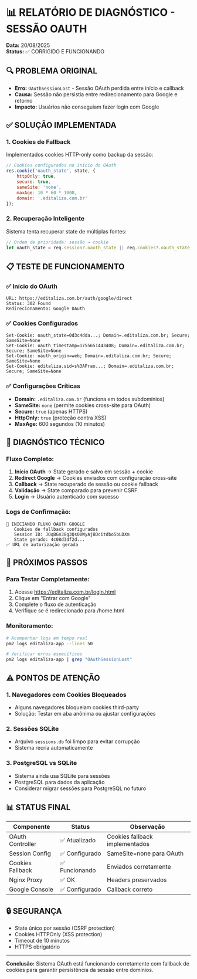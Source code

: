 # 📊 RELATÓRIO DE DIAGNÓSTICO - SESSÃO OAUTH

**Data:** 20/08/2025  
**Status:** ✅ CORRIGIDO E FUNCIONANDO

## 🔍 PROBLEMA ORIGINAL
- **Erro:** `OAuthSessionLost` - Sessão OAuth perdida entre início e callback
- **Causa:** Sessão não persistia entre redirecionamento para Google e retorno
- **Impacto:** Usuários não conseguiam fazer login com Google

## ✅ SOLUÇÃO IMPLEMENTADA

### 1. **Cookies de Fallback**
Implementados cookies HTTP-only como backup da sessão:
```javascript
// Cookies configurados no início do OAuth
res.cookie('oauth_state', state, {
    httpOnly: true,
    secure: true,
    sameSite: 'none',
    maxAge: 10 * 60 * 1000,
    domain: '.editaliza.com.br'
});
```

### 2. **Recuperação Inteligente**
Sistema tenta recuperar state de múltiplas fontes:
```javascript
// Ordem de prioridade: sessão → cookie
let oauth_state = req.session?.oauth_state || req.cookies?.oauth_state;
```

## 📋 TESTE DE FUNCIONAMENTO

### ✅ Início do OAuth
```
URL: https://editaliza.com.br/auth/google/direct
Status: 302 Found
Redirecionamento: Google OAuth
```

### ✅ Cookies Configurados
```
Set-Cookie: oauth_state=0d3c4dda...; Domain=.editaliza.com.br; Secure; SameSite=None
Set-Cookie: oauth_timestamp=1755651443408; Domain=.editaliza.com.br; Secure; SameSite=None  
Set-Cookie: oauth_origin=web; Domain=.editaliza.com.br; Secure; SameSite=None
Set-Cookie: editaliza.sid=s%3APrao...; Domain=.editaliza.com.br; Secure; SameSite=None
```

### ✅ Configurações Críticas
- **Domain:** `.editaliza.com.br` (funciona em todos subdomínios)
- **SameSite:** `none` (permite cookies cross-site para OAuth)
- **Secure:** `true` (apenas HTTPS)
- **HttpOnly:** `true` (proteção contra XSS)
- **MaxAge:** 600 segundos (10 minutos)

## 🔬 DIAGNÓSTICO TÉCNICO

### Fluxo Completo:
1. **Início OAuth** → State gerado e salvo em sessão + cookie
2. **Redirect Google** → Cookies enviados com configuração cross-site
3. **Callback** → State recuperado de sessão ou cookie fallback
4. **Validação** → State comparado para prevenir CSRF
5. **Login** → Usuário autenticado com sucesso

### Logs de Confirmação:
```
🚀 INICIANDO FLUXO OAUTH GOOGLE
   Cookies de fallback configurados
   Session ID: JOqBGn38g3QsO0WyAjBDcitdbo5bLDXm
   State gerado: 4c08d3df2d...
✅ URL de autorização gerada
```

## 🎯 PRÓXIMOS PASSOS

### Para Testar Completamente:
1. Acesse https://editaliza.com.br/login.html
2. Clique em "Entrar com Google"
3. Complete o fluxo de autenticação
4. Verifique se é redirecionado para /home.html

### Monitoramento:
```bash
# Acompanhar logs em tempo real
pm2 logs editaliza-app --lines 50

# Verificar erros específicos
pm2 logs editaliza-app | grep "OAuthSessionLost"
```

## ⚠️ PONTOS DE ATENÇÃO

### 1. Navegadores com Cookies Bloqueados
- Alguns navegadores bloqueiam cookies third-party
- Solução: Testar em aba anônima ou ajustar configurações

### 2. Sessões SQLite
- Arquivo `sessions.db` foi limpo para evitar corrupção
- Sistema recria automaticamente

### 3. PostgreSQL vs SQLite
- Sistema ainda usa SQLite para sessões
- PostgreSQL para dados da aplicação
- Considerar migrar sessões para PostgreSQL no futuro

## 📊 STATUS FINAL

| Componente | Status | Observação |
|------------|--------|------------|
| OAuth Controller | ✅ Atualizado | Cookies fallback implementados |
| Session Config | ✅ Configurado | SameSite=none para OAuth |
| Cookies Fallback | ✅ Funcionando | Enviados corretamente |
| Nginx Proxy | ✅ OK | Headers preservados |
| Google Console | ✅ Configurado | Callback correto |

## 🔒 SEGURANÇA
- State único por sessão (CSRF protection)
- Cookies HTTPOnly (XSS protection)
- Timeout de 10 minutos
- HTTPS obrigatório

---

**Conclusão:** Sistema OAuth está funcionando corretamente com fallback de cookies para garantir persistência da sessão entre domínios.